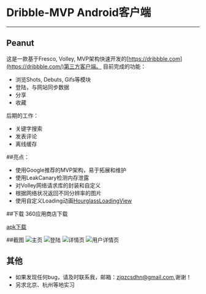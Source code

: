 # Dribble-MVP Android客户端
* * *
## Peanut
这是一款基于Fresco, Volley, MVP架构快速开发的[https://dribbble.com](https://dribbble.com/)第三方客户端。
目前完成的功能：
- 浏览Shots, Debuts, Gifs等模块
- 登陆，与网站同步数据
- 分享
- 收藏

后期的工作：
- 关键字搜索
- 发表评论
- 离线缓存

##亮点：
- 使用Google推荐的MVP架构，易于拓展和维护
- 使用LeakCanary检测内存泄露
- 对Volley网络请求库的封装和自定义
- 根据网络状况返回不同分辨率的图片
- 使用自定义Loading动画[HourglassLoadingView](https://github.com/gatsbydhn/HourglassLoadingView)

##下载
360应用商店下载

[apk下载](https://github.com/gatsbydhn/Peanut/blob/master/app/app-release.apk)

##截图
![主页](https://github.com/gatsbydhn/Peanut/blob/master/image/shot1.png)
![登陆](https://github.com/gatsbydhn/Peanut/blob/master/image/sho2.png)
![详情页](https://github.com/gatsbydhn/Peanut/blob/master/image/shot3.png)
![用户详情页](https://github.com/gatsbydhn/Peanut/blob/master/image/shot5.png)

## 其他
- 如果发现任何bug，请及时联系我，邮箱：zjqzcsdhn@gmail.com,谢谢！
- 另求北京、杭州等地实习

